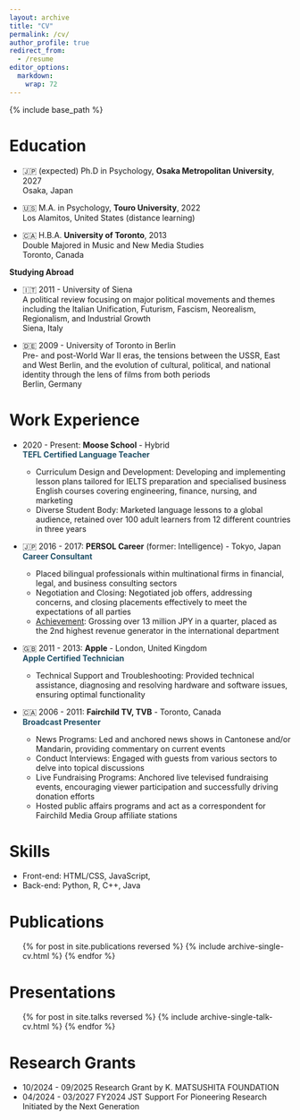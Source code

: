 ```yaml
---
layout: archive
title: "CV"
permalink: /cv/
author_profile: true
redirect_from:
  - /resume
editor_options: 
  markdown: 
    wrap: 72
---
```


{% include base_path %}

<!-- [Download CV here](https://cleone.github.io/files/cv.pdf) -->

# Education

-   🇯🇵 (expected) Ph.D in Psychology, **Osaka Metropolitan University**,
    2027\
    Osaka, Japan

-   🇺🇸 M.A. in Psychology, **Touro University**, 2022\
    Los Alamitos, United States (distance learning)

-   🇨🇦 H.B.A. **University of Toronto**, 2013\
    Double Majored in Music and New Media Studies\
    Toronto, Canada

**Studying Abroad**

-   🇮🇹 2011 - University of Siena\
    A political review focusing on major political movements and themes including the Italian Unification, Futurism, Fascism, Neorealism, Regionalism, and Industrial Growth\
    Siena, Italy

-   🇩🇪 2009 - University of Toronto in Berlin\
    Pre- and post-World War II eras, the tensions between the USSR, East and West Berlin, and the evolution of cultural, political, and national identity through the lens of films from both periods\
    Berlin, Germany

# Work Experience

-   2020 - Present: **Moose School** - Hybrid  
        <span style="color: #1e4f66;">**TEFL Certified Language Teacher**</span>
    -   Curriculum Design and Development: Developing and implementing
        lesson plans tailored for IELTS preparation and specialised
        business English courses covering engineering, finance, nursing,
        and marketing
    -   Diverse Student Body: Marketed language lessons to a global
        audience, retained over 100 adult learners from 12 different
        countries in three years

-   🇯🇵 2016 - 2017: **PERSOL Career** (former: Intelligence) - Tokyo,
    Japan  
        <span style="color: #1e4f66;">**Career Consultant**</span>
    -   Placed bilingual professionals within multinational firms in
        financial, legal, and business consulting sectors
    -   Negotiation and Closing: Negotiated job offers, addressing
        concerns, and closing placements effectively to meet the
        expectations of all parties
    -   <u>Achievement</u>: Grossing over 13 million JPY in a quarter,
        placed as the 2nd highest revenue generator in the international
        department

-   🇬🇧 2011 - 2013: **Apple** - London, United Kingdom  
        <span style="color: #1e4f66;">**Apple Certified Technician**</span>
    -   Technical Support and Troubleshooting: Provided technical
        assistance, diagnosing and resolving hardware and software
        issues, ensuring optimal functionality

-   🇨🇦 2006 - 2011: **Fairchild TV, TVB** - Toronto, Canada  
        <span style="color: #1e4f66;">**Broadcast Presenter**</span>
    -   News Programs: Led and anchored news shows in Cantonese and/or
        Mandarin, providing commentary on current events
    -   Conduct Interviews: Engaged with guests from various sectors to
        delve into topical discussions
    -   Live Fundraising Programs: Anchored live televised fundraising
        events, encouraging viewer participation and successfully
        driving donation efforts
    -   Hosted public affairs programs and act as a correspondent for
        Fairchild Media Group affiliate stations

# Skills

-   Front-end: HTML/CSS, JavaScript,
-   Back-end: Python, R, C++, Java

# Publications

<ul>{% for post in site.publications reversed %} {% include
archive-single-cv.html %} {% endfor %}</ul>

# Presentations

<ul>{% for post in site.talks reversed %} {% include
archive-single-talk-cv.html %} {% endfor %}</ul>

# Research Grants

-   10/2024 - 09/2025 Research Grant by K. MATSUSHITA FOUNDATION
-   04/2024 - 03/2027 FY2024 JST Support For Pioneering Research Initiated by the Next Generation

<!--
Teaching
======
  <ul>{% for post in site.teaching reversed %}
    {% include archive-single-cv.html %}
  {% endfor %}</ul>
  
Service and leadership
======
* Currently signed in to 43 different slack teams
-->

